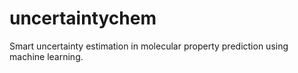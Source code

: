 # uncertaintychem
Smart uncertainty estimation in molecular property prediction using machine learning.
